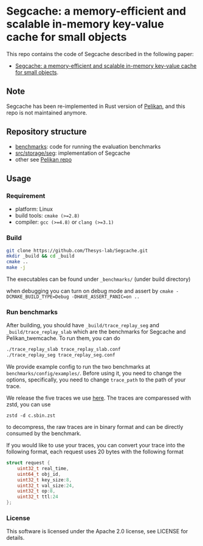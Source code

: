 # Segcache: a memory-efficient and scalable in-memory key-value cache for small objects 

This repo contains the code of Segcache described in the following paper:
* [Segcache: a memory-efficient and scalable in-memory key-value cache for small objects](https://www.usenix.org/conference/nsdi21/presentation/yang-juncheng). 

## Note
Segcache has been re-implemented in Rust version of [Pelikan](http://www.github.com/twitter/pelikan/), and this repo is not maintained anymore. 


## Repository structure 
* [benchmarks](benchmark): code for running the evaluation benchmarks 
* [src/storage/seg](src/storage/seg): implementation of Segcache 
* other see [Pelikan repo](http://www.github.com/twitter/pelikan/)

## Usage 
### Requirement
- platform: Linux
- build tools: `cmake (>=2.8)`
- compiler: `gcc (>=4.8)` or `clang (>=3.1)`

### Build
```sh
git clone https://github.com/Thesys-lab/Segcache.git
mkdir _build && cd _build
cmake ..
make -j
```
The executables can be found under ``_benchmarks/`` (under build directory)

when debugging you can turn on debug mode and assert by 
`cmake -DCMAKE_BUILD_TYPE=Debug -DHAVE_ASSERT_PANIC=on ..`



### Run benchmarks 
After building, you should have `_build/trace_replay_seg` and `_build/trace_replay_slab` which are the benchmarks for Segcache and Pelikan_twemcache. 
To run them, you can do 
```sh
./trace_replay_slab trace_replay_slab.conf
./trace_replay_seg trace_replay_seg.conf
```

We provide example config to run the two benchmarks at `benchmarks/config/examples/`. Before using it, you need to change the options, specifically, you need to change `trace_path` to the path of your trace. 

We release the five traces we use [here](https://ftp.pdl.cmu.edu/pub/datasets/twemcacheWorkload/nsdi21_binary/). 
The traces are comparessed with zstd, you can use 
```
zstd -d c.sbin.zst
```
to decompress, the raw traces are in binary format and can be directly consumed by the benchmark. 


If you would like to use your traces, you can convert your trace into the following format, each request uses 20 bytes with the following format  
```c
struct request {
    uint32_t real_time, 
    uint64_t obj_id, 
    uint32_t key_size:8, 
    uint32_t val_size:24,
    uint32_t op:8,
    uint32_t ttl:24
}; 
```


### License 
This software is licensed under the Apache 2.0 license, see LICENSE for details.



